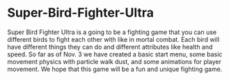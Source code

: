 # Super-Bird-Fighter-Ultra
Super Bird Fighter Ultra is a going to be a fighting game that you can use different birds to fight each other with like in mortal combat. Each bird will have different things they can do and different attributes like health and speed. So far as of Nov. 3 we have created a basic start menu, some basic movement physics with particle walk dust, and some animations for player movement. We hope that this game will be a fun and unique fighting game. 

